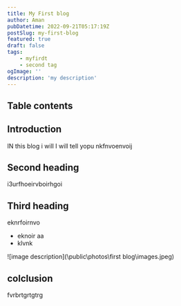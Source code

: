 ```yaml
---
title: My First blog
author: Aman
pubDatetime: 2022-09-21T05:17:19Z
postSlug: my-first-blog
featured: true
draft: false
tags:
    - myfirdt
    - second tag
ogImage: ''
description: 'my description'
---
```


## Table contents

## Introduction

IN this blog i will I will tell yopu nkfnvoenvoij

## Second heading

i3urfhoeirvboirhgoi

## Third heading

eknrfoirnvo

* eknoir aa
* klvnk

![image description](\public\photos\first blog\images.jpeg)

## colclusion

fvrbrtgrtgtrg